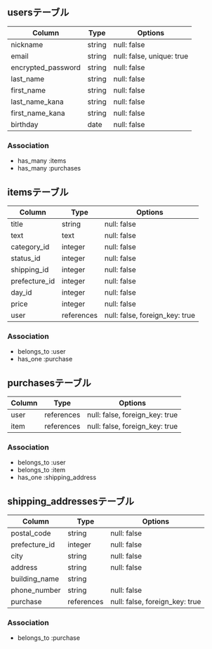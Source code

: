 ## usersテーブル

| Column             | Type   | Options                   |
| ------------------ | ------ | --------------------------|
| nickname           | string | null: false               | #ニックネーム
| email              | string | null: false, unique: true | #メールアドレス
| encrypted_password | string | null: false               | #パスワード
| last_name          | string | null: false               | #お名前(全角) 苗字
| first_name         | string | null: false               | #お名前(全角) 名前
| last_name_kana     | string | null: false               | #お名前カナ(全角) 苗字
| first_name_kana    | string | null: false               | #お名前カナ(全角) 名前
| birthday           | date   | null: false               | #生年月日

### Association
- has_many :items
- has_many :purchases

## itemsテーブル

| Column        | Type       | Options                        |
| ------------- | ---------- | ------------------------------ |
| title         | string     | null: false                    | #商品名
| text          | text       | null: false                    | #商品の説明
| category_id   | integer    | null: false                    | #カテゴリー
| status_id     | integer    | null: false                    | #商品の状態
| shipping_id   | integer    | null: false                    | #配送料の負担
| prefecture_id | integer    | null: false                    | #発送元の地域（都道府県）
| day_id        | integer    | null: false                    | #発送までの日数
| price         | integer    | null: false                    | #価格
| user          | references | null: false, foreign_key: true |

### Association
- belongs_to :user
- has_one :purchase

## purchasesテーブル

| Column     | Type       | Options                        |
| ---------- | ---------- | ------------------------------ |
| user       | references | null: false, foreign_key: true |
| item       | references | null: false, foreign_key: true |

### Association
- belongs_to :user
- belongs_to :item
- has_one :shipping_address

## shipping_addressesテーブル

| Column        | Type       | Options                        |
| ------------- | ---------- | ------------------------------ |
| postal_code   | string     | null: false                    | #郵便番号 ※ハイフンあり
| prefecture_id | integer    | null: false                    | #都道府県
| city          | string     | null: false                    | #市区町村
| address       | string     | null: false                    | #番地
| building_name | string     |                                | #建物名
| phone_number  | string     | null: false                    | #電話番号 ※ハイフンあり
| purchase      | references | null: false, foreign_key: true |

### Association
- belongs_to :purchase